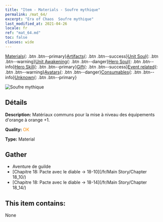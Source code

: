 ```yaml
---
title: "Item - Materials - Soufre mythique"
permalink: /mat_64/
excerpt: "Era of Chaos  Soufre mythique"
last_modified_at: 2021-04-26
locale: fr
ref: "mat_64.md"
toc: false
classes: wide
---
```

 [Materials](/ItemsFR/){: .btn .btn--primary}[Artifacts](/ItemsFR/Artifacts/){: .btn .btn--success}[Unit Soul](/ItemsFR/UnitSoul/){: .btn .btn--warning}[Unit Awakening](/ItemsFR/UnitAwakening/){: .btn .btn--danger}[Hero Soul](/ItemsFR/HeroSoul/){: .btn .btn--info}[Hero Skill](/ItemsFR/HeroSkill/){: .btn .btn--primary}[Gift](/ItemsFR/Gift/){: .btn .btn--success}[Event related](/ItemsFR/Events/){: .btn .btn--warning}[Avatars](/ItemsFR/Avatars/){: .btn .btn--danger}[Consumables](/ItemsFR/Consumables/){: .btn .btn--info}[Unknown](/ItemsFR/Unknown/){: .btn .btn--primary}

 ![Soufre mythique](/images/t/i_cailiao_liuhuang3.png)

## Détails
 **Description:** Matériaux communs pour la mise à niveau des équipements d'orange à orange +1.

 **Quality:** <span style="color: #FF8C00">OK</span>

 **Type:** Material

## Gather

*    Aventure de guilde 
*    [Chapitre 18: Pacte avec le diable -> 18-10](/fr/Main Story/Chapter 18_10/) 
*    [Chapitre 18: Pacte avec le diable -> 18-14](/fr/Main Story/Chapter 18_14/) 

## This item contains:

  None

